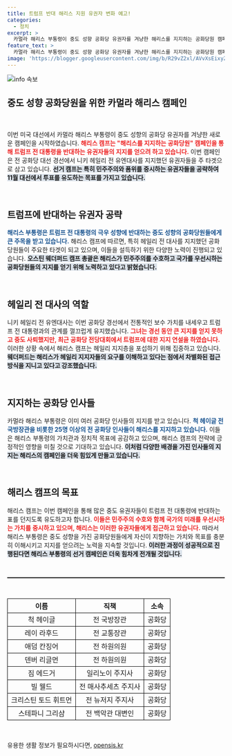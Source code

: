 ```yaml
---
title: 트럼프 반대 해리스 지원 유권자 변화 예고!
categories:
  - 정치
excerpt: >
  카멀라 해리스 부통령이 중도 성향 공화당 유권자를 겨냥한 해리스를 지지하는 공화당원 캠페인을 시작했습니다. 트럼프 전 대통령에 반감을 품은 이들을 설득해 지지를 얻겠다는 전략이 주목받고 있습니다.
feature_text: >
  카멀라 해리스 부통령이 중도 성향 공화당 유권자를 겨냥한 해리스를 지지하는 공화당원 캠페인을 시작했습니다. 트럼프 전 대통령에 반감을 품은 이들을 설득해 지지를 얻겠다는 전략이 주목받고 있습니다.
image: 'https://blogger.googleusercontent.com/img/b/R29vZ2xl/AVvXsEixyZcFfHzMRdzZMjFBmAUKJYCLCGyLL1o632UiGVXcaFdKo_bkvkuCioo0uUKlGfBVcT3P84aROyZIXSBEx3Aw5nCQ3pTgDom1WDC4m8eifvWiAmWEEVb4x6G_l8C0QH225ldMjyaFvpxGEBGNO37VmDTDMHGhJPq73UglMfDca1-0aw/s1600/blogspot.png'
---
```


<p><img src="https://blogger.googleusercontent.com/img/b/R29vZ2xl/AVvXsEixyZcFfHzMRdzZMjFBmAUKJYCLCGyLL1o632UiGVXcaFdKo_bkvkuCioo0uUKlGfBVcT3P84aROyZIXSBEx3Aw5nCQ3pTgDom1WDC4m8eifvWiAmWEEVb4x6G_l8C0QH225ldMjyaFvpxGEBGNO37VmDTDMHGhJPq73UglMfDca1-0aw/s1600/blogspot.png" alt="info 속보" /></p>

<h2 data-ke-size="size26">중도 성향 공화당원을 위한 카멀라 해리스 캠페인</h2>

<p data-ke-size="size16">&nbsp;</p>

<p>이번 미국 대선에서 카멀라 해리스 부통령이 중도 성향의 공화당 유권자를 겨냥한 새로운 캠페인을 시작하였습니다. <b><span style="color: #ee2323;">해리스 캠프는 "해리스를 지지하는 공화당원" 캠페인을 통해 트럼프 전 대통령을 반대하는 유권자들의 지지를 얻으려 하고 있습니다.</span></b> 이번 캠페인은 전 공화당 대선 경선에서 니키 헤일리 전 유엔대사를 지지했던 유권자들을 주 타겟으로 삼고 있습니다. <b><span style="background-color: #21538527;">선거 캠프는 특히 민주주의와 품위를 중시하는 유권자들을 공략하여 11월 대선에서 투표를 유도하는 목표를 가지고 있습니다.</span></b> </p>

<p data-ke-size="size16">&nbsp;</p>

<h2 data-ke-size="size26">트럼프에 반대하는 유권자 공략</h2>

<p><b><span style="color: #1a5490;">해리스 부통령은 트럼프 전 대통령의 극우 성향에 반대하는 중도 성향의 공화당원들에게 큰 주목을 받고 있습니다.</span></b> 해리스 캠프에 따르면, 특히 헤일리 전 대사를 지지했던 공화당원들이 주요한 타겟이 되고 있으며, 이들을 설득하기 위한 다양한 노력이 진행되고 있습니다. <b><span style="background-color: #21538527;">오스틴 웨더퍼드 캠프 총괄은 해리스가 민주주의를 수호하고 국가를 우선시하는 공화당원들의 지지를 얻기 위해 노력하고 있다고 밝혔습니다.</span></b></p>

<p data-ke-size="size16">&nbsp;</p>

<h2 data-ke-size="size26">헤일리 전 대사의 역할</h2>

<p>니키 헤일리 전 유엔대사는 이번 공화당 경선에서 전통적인 보수 가치를 내세우고 트럼프 전 대통령과의 관계를 껄끄럽게 유지했습니다. <b><span style="color: #ee2323;">그녀는 경선 동안 큰 지지를 얻지 못하고 중도 사퇴했지만, 최근 공화당 전당대회에서 트럼프에 대한 지지 연설을 하였습니다.</span></b> 이러한 상황 속에서 해리스 캠프는 헤일리 지지층을 포섭하기 위해 집중하고 있습니다. <b><span style="background-color: #21538527;">웨더퍼드는 해리스가 헤일리 지지자들의 요구를 이해하고 있다는 점에서 차별화된 접근 방식을 지니고 있다고 강조했습니다.</span></b></p>

<p data-ke-size="size16">&nbsp;</p>

<h2 data-ke-size="size26">지지하는 공화당 인사들</h2>

<p>카멀라 해리스 부통령은 이미 여러 공화당 인사들의 지지를 받고 있습니다. <b><span style="color: #1a5490;">척 헤이글 전 국방장관을 비롯한 25명 이상의 전 공화당 인사들이 해리스를 지지하고 있습니다.</span></b> 이들은 해리스 부통령의 가치관과 정치적 목표에 공감하고 있으며, 해리스 캠프의 전략에 긍정적인 영향을 미칠 것으로 기대하고 있습니다. <b><span style="background-color: #21538527;">이처럼 다양한 배경을 가진 인사들의 지지는 해리스의 캠페인을 더욱 힘있게 만들고 있습니다.</span></b></p>

<p data-ke-size="size16">&nbsp;</p>

<h2 data-ke-size="size26">해리스 캠프의 목표</h2>

<p>해리스 캠프는 이번 캠페인을 통해 많은 중도 유권자들이 트럼프 전 대통령에 반대하는 표를 던지도록 유도하고자 합니다. <b><span style="color: #ee2323;">이들은 민주주의 수호와 함께 국가의 미래를 우선시하는 가치를 중시하고 있으며, 해리스는 이러한 유권자들에게 접근하고 있습니다.</span></b> 따라서 해리스 부통령은 중도 성향을 가진 공화당원들에게 자신이 지향하는 가치와 목표를 충분히 이해시키고 지지를 얻으려는 노력을 지속할 것입니다. <b><span style="background-color: #21538527;">이러한 과정이 성공적으로 진행된다면 해리스 부통령의 선거 캠페인은 더욱 힘차게 전개될 것입니다.</span></b></p>

<p data-ke-size="size16">&nbsp;</p>

<hr style="border-top: 1px dotted #000;">

<p data-ke-size="size16">&nbsp;</p>

<table style="width: 100%; border-collapse: collapse;">
  <thead>
    <tr>
      <th style="text-align: center; height: 17px; border: 1px solid #000;">이름</th>
      <th style="text-align: center; height: 17px; border: 1px solid #000;">직책</th>
      <th style="text-align: center; height: 17px; border: 1px solid #000;">소속</th>
    </tr>
  </thead>
  <tbody>
    <tr>
      <td style="text-align: center; height: 17px; border: 1px solid #000;">척 헤이글</td>
      <td style="text-align: center; height: 17px; border: 1px solid #000;">전 국방장관</td>
      <td style="text-align: center; height: 17px; border: 1px solid #000;">공화당</td>
    </tr>
    <tr>
      <td style="text-align: center; height: 17px; border: 1px solid #000;">레이 라후드</td>
      <td style="text-align: center; height: 17px; border: 1px solid #000;">전 교통장관</td>
      <td style="text-align: center; height: 17px; border: 1px solid #000;">공화당</td>
    </tr>
    <tr>
      <td style="text-align: center; height: 17px; border: 1px solid #000;">애덤 칸징어</td>
      <td style="text-align: center; height: 17px; border: 1px solid #000;">전 하원의원</td>
      <td style="text-align: center; height: 17px; border: 1px solid #000;">공화당</td>
    </tr>
    <tr>
      <td style="text-align: center; height: 17px; border: 1px solid #000;">덴버 리글먼</td>
      <td style="text-align: center; height: 17px; border: 1px solid #000;">전 하원의원</td>
      <td style="text-align: center; height: 17px; border: 1px solid #000;">공화당</td>
    </tr>
    <tr>
      <td style="text-align: center; height: 17px; border: 1px solid #000;">짐 에드거</td>
      <td style="text-align: center; height: 17px; border: 1px solid #000;">일리노이 주지사</td>
      <td style="text-align: center; height: 17px; border: 1px solid #000;">공화당</td>
    </tr>
    <tr>
      <td style="text-align: center; height: 17px; border: 1px solid #000;">빌 웰드</td>
      <td style="text-align: center; height: 17px; border: 1px solid #000;">전 매사추세츠 주지사</td>
      <td style="text-align: center; height: 17px; border: 1px solid #000;">공화당</td>
    </tr>
    <tr>
      <td style="text-align: center; height: 17px; border: 1px solid #000;">크리스틴 토드 휘트먼</td>
      <td style="text-align: center; height: 17px; border: 1px solid #000;">전 뉴저지 주지사</td>
      <td style="text-align: center; height: 17px; border: 1px solid #000;">공화당</td>
    </tr>
    <tr>
      <td style="text-align: center; height: 17px; border: 1px solid #000;">스테파니 그리샴</td>
      <td style="text-align: center; height: 17px; border: 1px solid #000;">전 백악관 대변인</td>
      <td style="text-align: center; height: 17px; border: 1px solid #000;">공화당</td>
    </tr>
  </tbody>
</table>

<p data-ke-size="size16">&nbsp;</p>
유용한 생활 정보가 필요하시다면, <a href="https://opensis.kr" rel="dofollow">opensis.kr</a>


